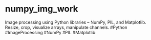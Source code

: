 # numpy_img_work
Image processing using Python libraries – NumPy, PIL, and Matplotlib. Resize, crop, visualize arrays, manipulate channels. #Python #ImageProcessing #NumPy #PIL #Matplotlib 
